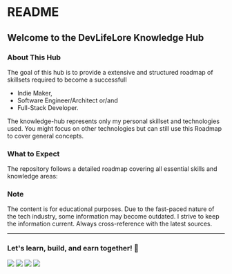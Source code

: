 # README

## Welcome to the DevLifeLore Knowledge Hub

### About This Hub

The goal of this hub is to provide a extensive and structured roadmap of skillsets required to become a successfulI

* Indie Maker,
* Software Engineer/Architect or/and
* Full-Stack Developer.

The knowledge-hub represents only my personal skillset and technologies used. You might focus on other technologies but can still use this Roadmap to cover general concepts. &#x20;

### What to Expect

The repository follows a detailed roadmap covering all essential skills and knowledge areas:



### Note

The content is for educational purposes. Due to the fast-paced nature of the tech industry, some information may become outdated. I strive to keep the information current. Always cross-reference with the latest sources.

***

### Let's learn, build, and earn together! 🚀

[![](https://img.shields.io/badge/-Website-000000?style=flat-square\&logoColor=white)](https://devlifelore.com) [![](https://img.shields.io/badge/-GitHub-000000?style=flat-square\&logo=github)](https://github.com/devlifelore/knowledge-hub) [![](https://img.shields.io/badge/-Social-%231DA1F2?style=flat-square\&logo=x)](https://x.com/devlifelore) [![](https://img.shields.io/badge/-Mail-000000?style=flat-square\&logo=mail.ru\&logoColor=white)](mailto:manuel@devlifelore.com)
